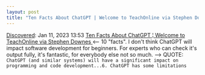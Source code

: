 ```yaml
---
layout: post
title: "Ten Facts About ChatGPT | Welcome to TeachOnline via Stephen Downes "
---
```

[Discovered](http://rolandtanglao.com/2020/07/29/p1-blogthis-checkvist-list-links-to-blog/): Jan 11, 2023 13:53 [Ten Facts About ChatGPT ¦ Welcome to TeachOnline via Stephen Downes ](https://teachonline.ca/tools-trends/ten-facts-about-chatgpt) <-- 10 "facts". I don't think ChatGPT will impact software development for beginners. For experts who can check it's output fully, it's fantastic, for everybody else not so much. --> QUOTE: `ChatGPT (and similar systems) will have a significant impact on programming and code development...6. ChatGPT has some limitations`
